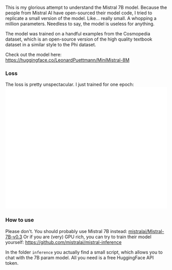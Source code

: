 This is my glorious attempt to understand the Mistral 7B model. Because the people from Mistral AI have open-sourced their model code, I tried to replicate a small version of the model. Like... really small. A whopping a million parameters. Needless to say, the model is useless for anything. 

The model was trained on a handful examples from the Cosmopedia dataset, which is an open-source version of the high quality textbook dataset in a similar style to the Phi dataset.

Check out the model here: 
https://huggingface.co/LeonardPuettmann/MiniMistral-8M

### Loss 
The loss is pretty unspectacular. I just trained for one epoch:
![Loss Curve](loss.png)

### How to use
Please don't. You should probably use Mistral 7B instead: [mistralai/Mistral-7B-v0.3](https://huggingface.co/mistralai/Mistral-7B-v0.3)
Or if you are (very) GPU rich, you can try to train their model yourself: https://github.com/mistralai/mistral-inference

In the folder `inference` you actually find a small script, which allows you to chat with the 7B param model. All you need is a free HuggingFace API token.